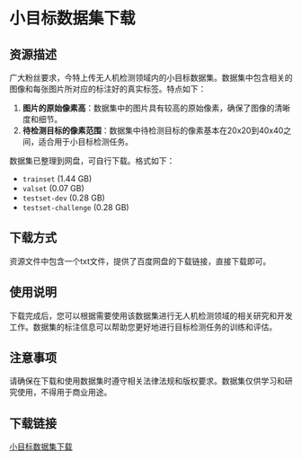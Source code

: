 # 小目标数据集下载

## 资源描述

广大粉丝要求，今特上传无人机检测领域内的小目标数据集。数据集中包含相关的图像和每张图片所对应的标注好的真实标签。特点如下：

1. **图片的原始像素高**：数据集中的图片具有较高的原始像素，确保了图像的清晰度和细节。
2. **待检测目标的像素范围**：数据集中待检测目标的像素基本在20x20到40x40之间，适合用于小目标检测任务。

数据集已整理到网盘，可自行下载。格式如下：

- `trainset` (1.44 GB)
- `valset` (0.07 GB)
- `testset-dev` (0.28 GB)
- `testset-challenge` (0.28 GB)

## 下载方式

资源文件中包含一个txt文件，提供了百度网盘的下载链接，直接下载即可。

## 使用说明

下载完成后，您可以根据需要使用该数据集进行无人机检测领域的相关研究和开发工作。数据集的标注信息可以帮助您更好地进行目标检测任务的训练和评估。

## 注意事项

请确保在下载和使用数据集时遵守相关法律法规和版权要求。数据集仅供学习和研究使用，不得用于商业用途。

## 下载链接

[小目标数据集下载](https://pan.quark.cn/s/55b7466cb710)